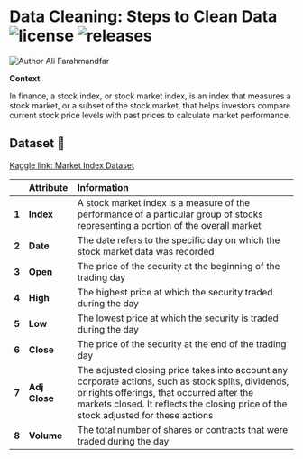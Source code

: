 # Data Cleaning: Steps to Clean Data ![license](https://img.shields.io/github/license/alifrmf/Data-Cleaning-Steps-to-Clean-Data.svg) ![releases](https://img.shields.io/github/release/alifrmf/Data-Cleaning-Steps-to-Clean-Data.svg)
![Author Ali Farahmandfar](https://user-images.githubusercontent.com/105715834/233807005-8e542775-05d3-4fb6-815b-9d33b146e56c.gif)

**Context**

In finance, a stock index, or stock market index, is an index that measures a stock market, or a subset of the stock market, that helps investors compare current stock price levels with past prices to calculate market performance.

## Dataset 📔

[Kaggle link: Market Index Dataset](https://www.kaggle.com/datasets/alifarahmandfar/market-index-dataset)

|       | **Attribute** | **Information** |
| :---  |     :---      |       :---      |      
| **1** | **Index** | A stock market index is a measure of the performance of a particular group of stocks representing a portion of the overall market |                
| **2** | **Date** | The date refers to the specific day on which the stock market data was recorded |                        
| **3** | **Open** | The price of the security at the beginning of the trading day |
| **4** | **High** | The highest price at which the security traded during the day |
| **5** | **Low** | The lowest price at which the security is traded during the day |                     
| **6** | **Close** | The price of the security at the end of the trading day |
| **7** | **Adj Close** | The adjusted closing price takes into account any corporate actions, such as stock splits, dividends, or rights offerings, that occurred after the markets closed. It reflects the closing price of the stock adjusted for these actions |  
| **8** | **Volume** | The total number of shares or contracts that were traded during the day |
